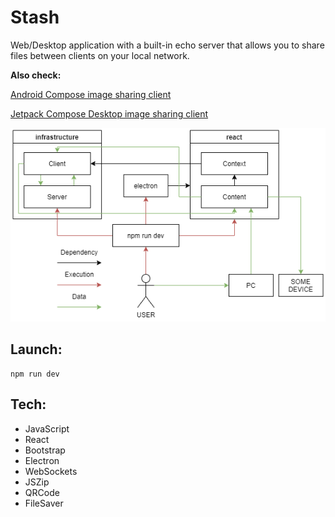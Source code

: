 # Stash
Web/Desktop application with a built-in echo server that allows you to share files between clients on your local network.

**Also check:**

[Android Compose image sharing client](https://github.com/numq/Stash)

[Jetpack Compose Desktop image sharing client](https://github.com/numq/stash-desktop)

![Architecture diagram](./media/stash_electron_scheme.png)

## Launch:
```
npm run dev
```

## Tech:
- JavaScript
- React
- Bootstrap
- Electron
- WebSockets
- JSZip
- QRCode
- FileSaver
